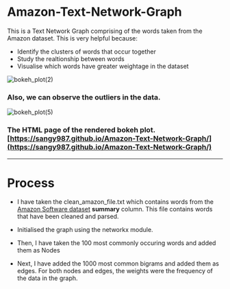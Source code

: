 # Amazon-Text-Network-Graph
This is a Text Network Graph comprising of the words taken from the Amazon dataset. This is very helpful because:

*   Identify the clusters of words that occur together
*   Study the realtionship between words
*   Visualise which words have greater weightage in the dataset


![bokeh_plot(2)](https://user-images.githubusercontent.com/40862259/147098163-000f9970-4b0e-4bee-b753-66dfca0ed342.png)

### Also, we can observe the outliers in the data.
![bokeh_plot(5)](https://user-images.githubusercontent.com/40862259/147187156-e052f4e4-d6dd-45e0-a68b-c22f14ac1679.png)
### The HTML page of the rendered bokeh plot. [https://sangy987.github.io/Amazon-Text-Network-Graph/](https://sangy987.github.io/Amazon-Text-Network-Graph/)

---
# Process



*   I have taken the clean_amazon_file.txt which contains words from the [Amazon Software dataset](http://deepyeti.ucsd.edu/jianmo/amazon/categoryFilesSmall/Software_5.json.gz/) **summary** column. This file contains words that have been cleaned and parsed.
*   Initialised the graph using the networkx module.

*   Then, I have taken the 100 most commonly occuring words and added them as Nodes
*   Next, I have added the 1000 most common bigrams and added them as edges. For both nodes and edges, the weights were the frequency of the data in the graph.





